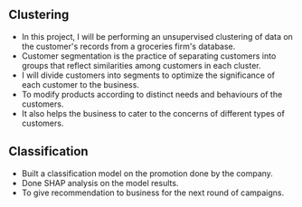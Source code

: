 ## Clustering
- In this project, I will be performing an unsupervised clustering of data on the customer's records from a groceries firm's database.
- Customer segmentation is the practice of separating customers into groups that reflect similarities among customers in each cluster.
-  I will divide customers into segments to optimize the significance of each customer to the business.
- To modify products according to distinct needs and behaviours of the customers.
- It also helps the business to cater to the concerns of different types of customers.

## Classification
- Built a classification model on the promotion done by the company. 
- Done SHAP analysis on the model results.
- To give recommendation to business for the next round of campaigns.
